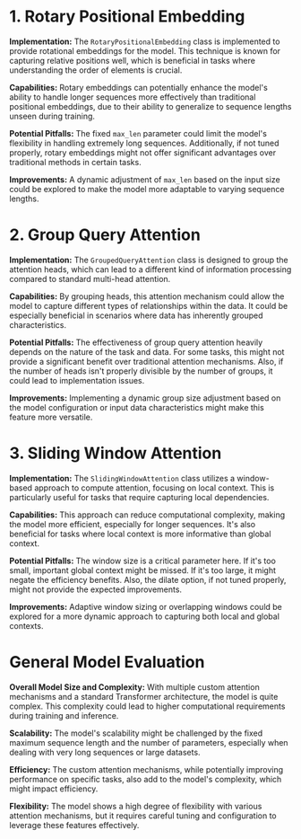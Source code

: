 # 1. Rotary Positional Embedding
**Implementation:** The `RotaryPositionalEmbedding` class is implemented to provide rotational embeddings for the model. This technique is known for capturing relative positions well, which is beneficial in tasks where understanding the order of elements is crucial.

**Capabilities:** Rotary embeddings can potentially enhance the model's ability to handle longer sequences more effectively than traditional positional embeddings, due to their ability to generalize to sequence lengths unseen during training.

**Potential Pitfalls:** The fixed `max_len` parameter could limit the model's flexibility in handling extremely long sequences. Additionally, if not tuned properly, rotary embeddings might not offer significant advantages over traditional methods in certain tasks.

**Improvements:** A dynamic adjustment of `max_len` based on the input size could be explored to make the model more adaptable to varying sequence lengths.

# 2. Group Query Attention
**Implementation:** The `GroupedQueryAttention` class is designed to group the attention heads, which can lead to a different kind of information processing compared to standard multi-head attention.

**Capabilities:** By grouping heads, this attention mechanism could allow the model to capture different types of relationships within the data. It could be especially beneficial in scenarios where data has inherently grouped characteristics.

**Potential Pitfalls:** The effectiveness of group query attention heavily depends on the nature of the task and data. For some tasks, this might not provide a significant benefit over traditional attention mechanisms. Also, if the number of heads isn't properly divisible by the number of groups, it could lead to implementation issues.

**Improvements:** Implementing a dynamic group size adjustment based on the model configuration or input data characteristics might make this feature more versatile.

# 3. Sliding Window Attention
**Implementation:** The `SlidingWindowAttention` class utilizes a window-based approach to compute attention, focusing on local context. This is particularly useful for tasks that require capturing local dependencies.

**Capabilities:** This approach can reduce computational complexity, making the model more efficient, especially for longer sequences. It's also beneficial for tasks where local context is more informative than global context.

**Potential Pitfalls:** The window size is a critical parameter here. If it's too small, important global context might be missed. If it's too large, it might negate the efficiency benefits. Also, the dilate option, if not tuned properly, might not provide the expected improvements.

**Improvements:** Adaptive window sizing or overlapping windows could be explored for a more dynamic approach to capturing both local and global contexts.

# General Model Evaluation
**Overall Model Size and Complexity:** With multiple custom attention mechanisms and a standard Transformer architecture, the model is quite complex. This complexity could lead to higher computational requirements during training and inference.

**Scalability:** The model's scalability might be challenged by the fixed maximum sequence length and the number of parameters, especially when dealing with very long sequences or large datasets.

**Efficiency:** The custom attention mechanisms, while potentially improving performance on specific tasks, also add to the model's complexity, which might impact efficiency.

**Flexibility:** The model shows a high degree of flexibility with various attention mechanisms, but it requires careful tuning and configuration to leverage these features effectively.
